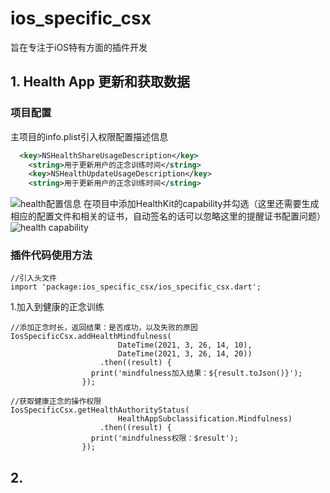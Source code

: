 <!--
 * @Author: Cao Shixin
 * @Date: 2021-03-30 15:38:11
 * @LastEditors: Cao Shixin
 * @LastEditTime: 2021-03-31 10:45:51
 * @Description: 
-->
# ios_specific_csx

旨在专注于iOS特有方面的插件开发

## 1. Health App 更新和获取数据

### 项目配置
主项目的info.plist引入权限配置描述信息
```xml
  <key>NSHealthShareUsageDescription</key>
	<string>用于更新用户的正念训练时间</string>
	<key>NSHealthUpdateUsageDescription</key>
	<string>用于更新用户的正念训练时间</string>
```
![health配置信息](https://github.com/KirstenDunst/FlutterPlugins/tree/main/ios_specific_csx/plist.png)
在项目中添加HealthKit的capability并勾选（这里还需要生成相应的配置文件和相关的证书，自动签名的话可以忽略这里的提醒证书配置问题）
![health capability](https://github.com/KirstenDunst/FlutterPlugins/tree/main/ios_specific_csx/config.png)

### 插件代码使用方法
```flutter
//引入头文件
import 'package:ios_specific_csx/ios_specific_csx.dart';
```

1.加入到健康的正念训练
```flutter
//添加正念时长，返回结果：是否成功，以及失败的原因
IosSpecificCsx.addHealthMindfulness(
                        DateTime(2021, 3, 26, 14, 10),
                        DateTime(2021, 3, 26, 14, 20))
                    .then((result) {
                  print('mindfulness加入结果：${result.toJson()}');
                });
```
```flutter
//获取健康正念的操作权限
IosSpecificCsx.getHealthAuthorityStatus(
                        HealthAppSubclassification.Mindfulness)
                    .then((result) {
                  print('mindfulness权限：$result');
                });
```



## 2.